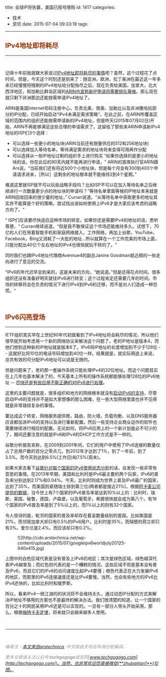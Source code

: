 title: 全球IP将告罄，美国已摇号限购
id: 1417
categories:
  - 技术
  - 资讯
date: 2015-07-04 09:33:18
tags:
---

## <span style="color: #993300;">IPv4地址即将耗尽</span>

* * *

&nbsp;

记得十年前我就跟大家说过[IPv4地址即将耗尽的事情](http://arstechnica.com/gadgets/2007/03/ipv6/)吧？虽然，这个过程花了点时间，但是，今天这个时刻还是到来了：随亚洲，欧洲，拉丁美洲在最近这一年多来已经慢慢将残剩的IPv4地址给分配殆尽之后，现在负责给美国，加拿大，北大西洋地区，和加勒比群岛区域的[ARIN也宣称新IP申请将需要排队等候](http://arstechnica.com/business/2015/05/get-ready-to-wait-in-line-for-more-ipv4-addresses/)。那么现在就只剩下非洲那边还能按需申请IPv4地址了。

ARIN是美国Internet号码注册中心，负责北美、南美、加勒比以及非洲撒哈拉部分的IP分配，已经开始启动“IPv4未满足需求策略“。在此之前，在ARIN所覆盖区域的范围内的组织还能按需申请新的IPv4地址，但是昨天(2015年07月02日)开始，ARIN不再能够满足这些合理的申请需求了。这留给了那些来ARIN申请新IPv4地址的ISP们3个选择：

*   可以选择一些更小的地址块(ARIN当前还有限量供应的512和256地址块)
*   可以选择加入等待名单，等待满足需求的地址块将来变得可用再作分配
*   可以选择从一些IP地址过剩的组织手上进行购买
“如果你选择的是更小的地址块的话，你在此后的90天内就不能再进行申请，“ ARIN的首席执行官ARIN跟Ars说。“当前我们还有将近500个小地址块，但是每个月会有300到400个申请请求进来，［所以］这剩余的地址根本就不能维持2到4个星期。”

难道这里就ISP就不可以玩些战略手段吗？比如ISP不可以在加入等待名单之后继续进行一次数量更少点的地址块的申请吗？“等待名单里面等候的IP地址本来就是ARIN回收回来的很少量的地址，” Curran说道。“从等待名单中获取更多的地址其实并不能算是个好的策略，尝试找出该如何使用上IPv6才是大家应该考虑的战略方向了。“

“ ISP们应该要尽快适应这种市场的转变。如果你还是需要IPv4的地址的话，悉听尊便，“ Curran继续说道。“但是我不敢保证这个市场还能维持多久。试想下，70亿的人们在用着智能手机和家庭网络接入，工作网络，再加上谷歌，YouTube，Facebook，Bing又消耗了一大批的地址...所以就算在一个工作完美的市场上面，只能分配出40亿个左右地址的IPv4也很快就玩不转的了。“

同时我们也跟IPv4地址代理商Avennue4的副总Janine Goodman就近期的一些走向进行了意见的交流。

“IPv6的年代迟早会到来的，这是未来的方向，“她说道。”但是还得花点时间。很多组织还没有准备好明天就往IPv6进行转变；这个过程肯定还需要几年的时间。市场的转移将会在负责的情况下进行IPv4到IPv6的迁移，而不是对人们造成一种恐慌。“

&nbsp;

## <span style="color: #993300;">IPv6闪亮登场</span>

* * *

IETF组织其实早在上世纪90年代初就看到了IPv4地址将会耗尽的情况，所以他们很早就开始考虑用一个新的网络协议来解决这个问题了。老的IP地址是版本4，而他们想到这种新的IP地址就是版本6了。IPv6将IP地址的长度增加到不少于128位 -- 这就好比将10位的电话号码增加到40位一样。结果就是，就实际用途上来说，总共有效的可分配IPv6地址可以说是无限的。

但是问题来了，老的那一套操作系统只能处理IPv4的32位地址。而这个问题其实在上几年也基本解决了的，今天基本上所有的操作系统都能够处理128位的IPv6地址 -- [尽快还是有些应用不能正确的对IPv6进行处理](http://arstechnica.com/apple/2015/06/apple-to-ios-devs-ipv6-only-cell-service-is-coming-soon-get-your-apps-ready/)。

这里的主要问题就是，很多组织和地方的网络根本就没有[启动IPv6的支持](http://arstechnica.com/business/2011/02/ask-ars-how-should-my-organization-approach-the-ipv6-transition/)，尽管启动IPv6的支持并不是如大家想像的那么困难，在一些大型网络里面也并不见得就是非常错综复杂的事情。

要达成这个转变，网络服务提供商，路由，防火墙，负载均衡，以及DNS服务器应该都加进IPv6的支持以及进行重新配置。然后一些支持企业商业运作的软件也需要继续进行相应的配置。无论如何，将IPv6应用上的一个新计划是必不可少的了，期间还要注意的就是IPv6和IPv4的DHCP工作方式是不一样的。

谷歌分析报告宣称，在2009到2001年间，它们的用户中使用了IPv6连接的数量仅占了总用户数的百分之零点几，到2012年才达到了1%，到了一年前，到了3.5%。而今天则达到6.5%(工作日)和7.5%(周末)。

如果大家去看下[谷歌针对每个国家的IPv6使用状态分析](http://www.google.com/intl/en/ipv6/statistics.html#tab=per-country-ipv6-adoption)的话，会发现一些非常有意思的事情。在2013年早期，美国和比利时是IPv6最主要的两个玩家，IPv6的普及率分别达到2.17%和0.04%。今天，比利时则成为世界上普及IPv6最广的国家，达到了35%，而美国则紧随瑞士排到第三位(两者都是接近21%)。根据[阿卡麦公司提供的数据](https://www.stateoftheinternet.com/trends-visualizations-ipv6-adoption-ipv4-exhaustion-global-heat-map-network-country-growth-data.html)，当今世上有7个国家的IPv6普及率是达到10%以上的：比利时，瑞斯，美国，秘鲁，德国，卢森堡，以及葡萄牙。希腊很快就会成为第八个。有16个国家的IPv6普及率是到了5%以上的，而1%以上的则有32个国家。

令人惊讶的是，毗邻的国家的普及率却存在着呈数量级别的差距。比如美国是21%，而邻居加拿大却只有0.5%的IPv6用户。比利时是35%，而隔壁的荷兰却只有3%。爱尔兰是2.4%，而应该却只有0.2%。
<div class="centered-figure-container"><figure class="image center large full-width">![](http://cdn.arstechnica.net/wp-content/uploads/2015/07/googleipv6worldjuly20125-640x415.jpg)
<figcaption class="caption">
<div class="caption-text"></div>
</figcaption></figure></div>
上图中的白色区域代表是没有普及上IPv6的地区；其次是绿色区域，绿色越深代表IPv6越普及；而红色则代表的是一个糟糕的情况，这些区域不但是基本没有普及IPv6，而且它们的IPv6的访问速度比起IPv4要慢；橙色代表正在大力发展IPv6的地区，而那里的IPv6连接速度还是比IPv4要慢。当然，也会有些地方的IPv6比IPv4还快的，比如比利时和俄罗斯。

所以，看来IPv4一统江湖的的状况将不会维持太久，通过动态IP分配的方式来解决IP地址不够用的方案也不是最终的解决办法。我们很清楚的知道，让一个国家的百分之十的网民采用IPv6还是可以实现的。一旦有一部分人带头开始采用，那么，根据[梅特卡夫定律](https://en.wikipedia.org/wiki/Metcalfe)，将来就只会越来越多人使用。

&nbsp;

* * *

&nbsp;

_<span style="color: #999999;">编者注：[本文来自arstechnica](http://arstechnica.com/information-technology/2015/07/us-exhausts-new-ipv4-addresses-waitlist-begins/), 中文版由天地会珠海分舵编译。</span>_

_<span style="color: #999999;">更多文章请关注公众号:**techgogogo**或官网[www.techgogogo.com](http://techgogogo.com/)。当然，也非常欢迎您直接微信(**zhubaitian1**)勾搭。</span>_